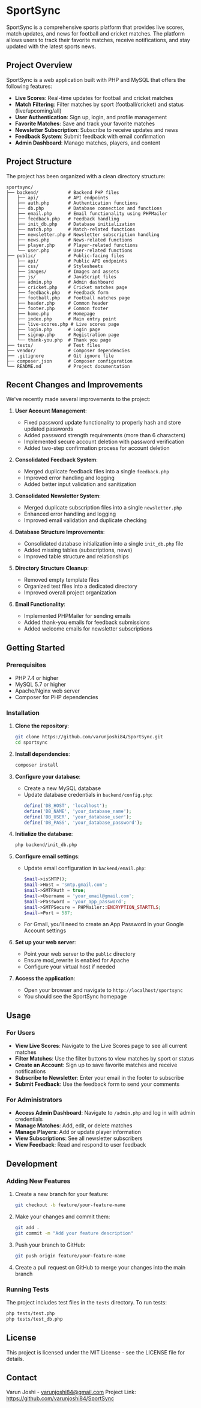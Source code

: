 # SportSync

SportSync is a comprehensive sports platform that provides live scores, match updates, and news for football and cricket matches. The platform allows users to track their favorite matches, receive notifications, and stay updated with the latest sports news.

## Project Overview

SportSync is a web application built with PHP and MySQL that offers the following features:

- **Live Scores**: Real-time updates for football and cricket matches
- **Match Filtering**: Filter matches by sport (football/cricket) and status (live/upcoming/all)
- **User Authentication**: Sign up, login, and profile management
- **Favorite Matches**: Save and track your favorite matches
- **Newsletter Subscription**: Subscribe to receive updates and news
- **Feedback System**: Submit feedback with email confirmation
- **Admin Dashboard**: Manage matches, players, and content

## Project Structure

The project has been organized with a clean directory structure:

```
sportsync/
├── backend/           # Backend PHP files
│   ├── api/           # API endpoints
│   ├── auth.php       # Authentication functions
│   ├── db.php         # Database connection and functions
│   ├── email.php      # Email functionality using PHPMailer
│   ├── feedback.php   # Feedback handling
│   ├── init_db.php    # Database initialization
│   ├── match.php      # Match-related functions
│   ├── newsletter.php # Newsletter subscription handling
│   ├── news.php       # News-related functions
│   ├── player.php     # Player-related functions
│   └── user.php       # User-related functions
├── public/            # Public-facing files
│   ├── api/           # Public API endpoints
│   ├── css/           # Stylesheets
│   ├── images/        # Images and assets
│   ├── js/            # JavaScript files
│   ├── admin.php      # Admin dashboard
│   ├── cricket.php    # Cricket matches page
│   ├── feedback.php   # Feedback form
│   ├── football.php   # Football matches page
│   ├── header.php     # Common header
│   ├── footer.php     # Common footer
│   ├── home.php       # Homepage
│   ├── index.php      # Main entry point
│   ├── live-scores.php # Live scores page
│   ├── login.php      # Login page
│   ├── signup.php     # Registration page
│   └── thank-you.php  # Thank you page
├── tests/             # Test files
├── vendor/            # Composer dependencies
├── .gitignore         # Git ignore file
├── composer.json      # Composer configuration
└── README.md          # Project documentation
```

## Recent Changes and Improvements

We've recently made several improvements to the project:

1. **User Account Management**:
   - Fixed password update functionality to properly hash and store updated passwords
   - Added password strength requirements (more than 6 characters)
   - Implemented secure account deletion with password verification
   - Added two-step confirmation process for account deletion

2. **Consolidated Feedback System**:
   - Merged duplicate feedback files into a single `feedback.php`
   - Improved error handling and logging
   - Added better input validation and sanitization

3. **Consolidated Newsletter System**:
   - Merged duplicate subscription files into a single `newsletter.php`
   - Enhanced error handling and logging
   - Improved email validation and duplicate checking

4. **Database Structure Improvements**:
   - Consolidated database initialization into a single `init_db.php` file
   - Added missing tables (subscriptions, news)
   - Improved table structure and relationships

5. **Directory Structure Cleanup**:
   - Removed empty template files
   - Organized test files into a dedicated directory
   - Improved overall project organization

6. **Email Functionality**:
   - Implemented PHPMailer for sending emails
   - Added thank-you emails for feedback submissions
   - Added welcome emails for newsletter subscriptions

## Getting Started

### Prerequisites

- PHP 7.4 or higher
- MySQL 5.7 or higher
- Apache/Nginx web server
- Composer for PHP dependencies

### Installation

1. **Clone the repository**:
   ```bash
   git clone https://github.com/varunjoshi84/SportSync.git
   cd sportsync
   ```

2. **Install dependencies**:
   ```bash
   composer install
   ```

3. **Configure your database**:
   - Create a new MySQL database
   - Update database credentials in `backend/config.php`:
     ```php
     define('DB_HOST', 'localhost');
     define('DB_NAME', 'your_database_name');
     define('DB_USER', 'your_database_user');
     define('DB_PASS', 'your_database_password');
     ```

4. **Initialize the database**:
   ```bash
   php backend/init_db.php
   ```

5. **Configure email settings**:
   - Update email configuration in `backend/email.php`:
     ```php
     $mail->isSMTP();
     $mail->Host = 'smtp.gmail.com';
     $mail->SMTPAuth = true;
     $mail->Username = 'your_email@gmail.com';
     $mail->Password = 'your_app_password';
     $mail->SMTPSecure = PHPMailer::ENCRYPTION_STARTTLS;
     $mail->Port = 587;
     ```
   - For Gmail, you'll need to create an App Password in your Google Account settings

6. **Set up your web server**:
   - Point your web server to the `public` directory
   - Ensure mod_rewrite is enabled for Apache
   - Configure your virtual host if needed

7. **Access the application**:
   - Open your browser and navigate to `http://localhost/sportsync`
   - You should see the SportSync homepage

## Usage

### For Users

- **View Live Scores**: Navigate to the Live Scores page to see all current matches
- **Filter Matches**: Use the filter buttons to view matches by sport or status
- **Create an Account**: Sign up to save favorite matches and receive notifications
- **Subscribe to Newsletter**: Enter your email in the footer to subscribe
- **Submit Feedback**: Use the feedback form to send your comments

### For Administrators

- **Access Admin Dashboard**: Navigate to `/admin.php` and log in with admin credentials
- **Manage Matches**: Add, edit, or delete matches
- **Manage Players**: Add or update player information
- **View Subscriptions**: See all newsletter subscribers
- **View Feedback**: Read and respond to user feedback

## Development

### Adding New Features

1. Create a new branch for your feature:
   ```bash
   git checkout -b feature/your-feature-name
   ```

2. Make your changes and commit them:
   ```bash
   git add .
   git commit -m "Add your feature description"
   ```

3. Push your branch to GitHub:
   ```bash
   git push origin feature/your-feature-name
   ```

4. Create a pull request on GitHub to merge your changes into the main branch

### Running Tests

The project includes test files in the `tests` directory. To run tests:

```bash
php tests/test.php
php tests/test_db.php
```

## License

This project is licensed under the MIT License - see the LICENSE file for details.

## Contact

Varun Joshi - varunjoshi84@gmail.com
Project Link: https://github.com/varunjoshi84/SportSync